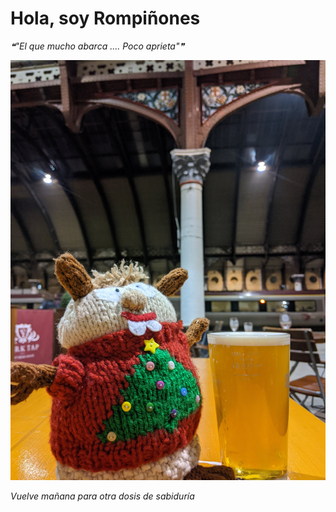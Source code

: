 # Hola, soy Rompiñones

<!--STARTS_HERE_QUOTE_README-->
<i>❝"El que mucho abarca .... Poco aprieta"❞</i>
<!--ENDS_HERE_QUOTE_README-->

<!--START_SECTION:update_image-->
![alt text](https://raw.githubusercontent.com/focaalvarez/rompinones/main/.github/images/IMG_20220102_174753.jpg?raw=true)
<!--END_SECTION:update_image-->

*Vuelve mañana para otra dosis de sabiduría*
